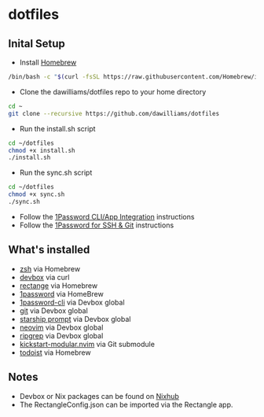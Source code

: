 # dotfiles 
## Inital Setup
- Install [Homebrew](https://docs.brew.sh/Installation#macos-requirements)
```bash
/bin/bash -c "$(curl -fsSL https://raw.githubusercontent.com/Homebrew/install/master/install.sh)"
```
- Clone the dawilliams/dotfiles repo to your home directory
```bash
cd ~
git clone --recursive https://github.com/dawilliams/dotfiles
```
- Run the install.sh script
```bash
cd ~/dotfiles
chmod +x install.sh
./install.sh
```
- Run the sync.sh script
```bash
cd ~/dotfiles
chmod +x sync.sh
./sync.sh
```
- Follow the [1Password CLI/App Integration](https://developer.1password.com/docs/cli/app-integration) instructions
- Follow the [1Password for SSH & Git](https://developer.1password.com/docs/ssh) instructions

## What's installed
- [zsh](https://www.zsh.org) via Homebrew
- [devbox](https://www.jetify.com/devbox/docs) via curl
- [rectange](https://rectangleapp.com) via Homebrew
- [1password](https://1password.com) via HomeBrew
- [1password-cli](https://1password.com/downloads/command-line) via Devbox global 
- [git](https://git-scm.com/) via Devbox global 
- [starship prompt](https://starship.rs) via Devbox global
- [neovim](https://neovim.io) via Devbox global
- [ripgrep](https://github.com/BurntSushi/ripgrep) via Devbox global
- [kickstart-modular.nvim](https://github.com/dawilliams/kickstart-modular.nvim/tree/master) via Git submodule
- [todoist](https://todoist.com/downloads) via Homebrew

## Notes
- Devbox or Nix packages can be found on [Nixhub](https://www.nixhub.io)
- The RectangleConfig.json can be imported via the Rectangle app.
